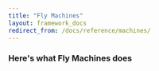 ```yaml
---
title: "Fly Machines"
layout: framework_docs
redirect_from: /docs/reference/machines/
---
```


### Here's what Fly Machines does

